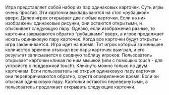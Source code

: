 Игра представляет собой набор из пар одинаковых карточек. Суть игры очень простая. Эти карточки выкладываются на стол «рубашкой» вверх. Далее игрок открывает две любые карточки. Если на них изображены одинаковые рисунки, они остаются открытыми, и отыскивает следующую пару. Однако, если изображения разные, то карточки закрываются обратно “рубашками” вверх, а игрок продолжает искать одинаковую пару карточек. Когда все карточки будут открыты - игра заканчивается. Игра идет на время. Тот игрок который за меньшее количество времени отыскал все пары карточек выиграл, и его результат записывается в сводную таблицу игроков.
Пользователь открывает карточки кликая по ним мышкой (или с помощью touch - для устройств с поддержкой touch). Кликнуть можно только по двум карточкам. Если пользователь не открыл одинаковую пару карточек они переворачиваются обратно, спустя определенное время. Если он отыскал одинаковую пару. Карточки остаются перевернутыми, а пользователь продолжает открывать следующие карточки.
